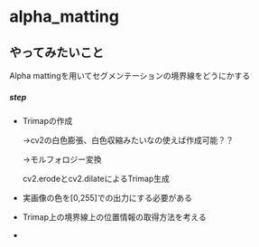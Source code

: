 # alpha_matting



## やってみたいこと

Alpha mattingを用いてセグメンテーションの境界線をどうにかする

##### step

- Trimapの作成

  →cv2の白色膨張、白色収縮みたいなの使えば作成可能？？

  →モルフォロジー変換

  cv2.erodeとcv2.dilateによるTrimap生成

- 実画像の色を[0,255]での出力にする必要がある

- Trimap上の境界線上の位置情報の取得方法を考える

- 
